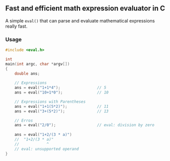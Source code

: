 ## Fast and efficient math expression evaluator in C

A simple `eval()` that can parse and evaluate mathematical expressions really fast. 

### Usage
```c
#include <eval.h>

int
main(int argc, char *argv[])
{
    double ans;
    
    // Expressions
    ans = eval("1+1*4");                // 5
    ans = eval("10+1*0");               // 10

    // Expressions with Parentheses
    ans = eval("1+1(5*2)");             // 11
    ans = eval("3+(5*2)");              // 13

    // Erros
    ans = eval("2/0");                  // eval: division by zero
    
    ans = eval("1+2/(3 * a)")
    //  "1+2/(3 * a)"
    //            ^
    // eval: unsupported operand           
}

```
